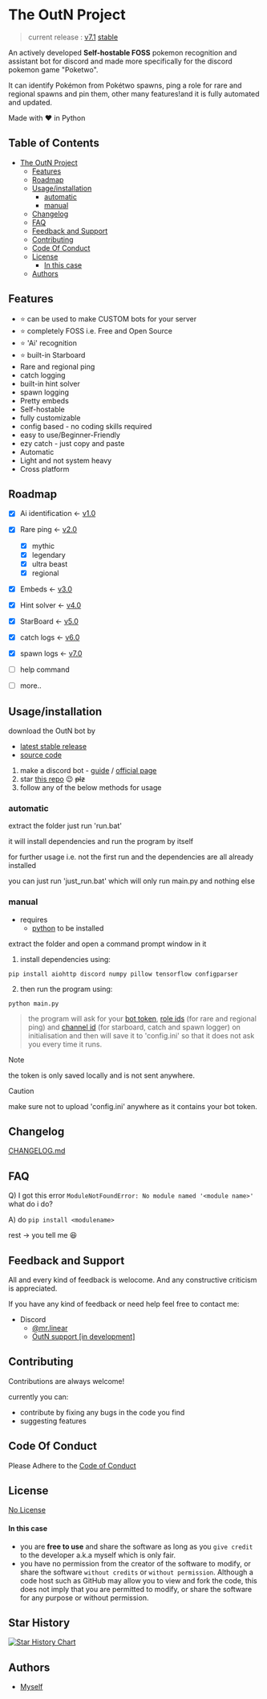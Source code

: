 
# The OutN Project
> current release : [v7.1](https://github.com/Pranjal-SB/OutN/blob/main/CHANGELOG.md) [stable](https://github.com/Pranjal-SB/OutN/releases/latest)

An actively developed **Self-hostable FOSS** pokemon recognition and assistant bot for discord and made more specifically for the discord pokemon game "Poketwo".

It can identify Pokémon from Pokétwo spawns, ping a role for rare and regional spawns and pin them, other many features!and it is fully automated and updated.

Made with ❤️ in Python


## Table of Contents
- [The OutN Project](#the-outn-project)
  - [Features](#features)
  - [Roadmap](#roadmap)
  - [Usage/installation](#usage-installation)
    - [automatic](#automatic)
    - [manual](#manual)
  - [Changelog](#changelog)
  - [FAQ](#faq)
  - [Feedback and Support](#feedback-and-support)
  - [Contributing](#contributing)
  - [Code Of Conduct](#code-of-conduct)
  - [License](#license)
    - [In this case](#in-this-case)
  - [Authors](#authors)


## Features
- ⭐ can be used to make CUSTOM bots for your server
- ⭐ completely FOSS i.e. Free and Open Source
- ⭐ 'Ai' recognition
- ⭐  built-in Starboard
- Rare and regional ping
- catch logging
- built-in hint solver
- spawn logging
- Pretty embeds
- Self-hostable
- fully customizable
- config based - no coding skills required
- easy to use/Beginner-Friendly
- ezy catch - just copy and paste
- Automatic
- Light and not system heavy
- Cross platform


## Roadmap

- [x] Ai identification <- [v1.0](https://github.com/Pranjal-SB/OutN/blob/main/CHANGELOG.md#v10)
- [x] Rare ping <- [v2.0](https://github.com/Pranjal-SB/OutN/blob/main/CHANGELOG.md#v20)
  - [x] mythic
  - [x] legendary
  - [x] ultra beast
  - [x] regional 
- [x] Embeds <- [v3.0](https://github.com/Pranjal-SB/OutN/blob/main/CHANGELOG.md#v30)
- [x] Hint solver <- [v4.0](https://github.com/Pranjal-SB/OutN/blob/main/CHANGELOG.md#v40)
- [x] StarBoard <- [v5.0](https://github.com/Pranjal-SB/OutN/blob/main/CHANGELOG.md#v50)
- [x] catch logs <- [v6.0](https://github.com/Pranjal-SB/OutN/blob/main/CHANGELOG.md#v60)
- [x] spawn logs <- [v7.0](https://github.com/Pranjal-SB/OutN/blob/main/CHANGELOG.md#v70)
- [ ] help command
- [ ] more..




## Usage/installation

download the OutN bot by 
- [latest stable release](https://github.com/Pranjal-SB/OutN/releases/latest)
- [source code](https://github.com/Pranjal-SB/OutN/archive/refs/heads/main.zip)

1. make a discord bot - [guide](https://github.com/reactiflux/discord-irc/wiki/Creating-a-discord-bot-&-getting-a-token#creating-a-bot) / [official page](https://discord.com/developers/applications/)
2. star [this repo](https://github.com/Pranjal-SB/OutN) 😉 ~~plz~~
3. follow any of the below methods for usage


### automatic

extract the folder just run 'run.bat'

it will install dependencies and run the program by itself

for further usage i.e. not the first run and the dependencies are all already installed

you can just run 'just_run.bat' which will only run main.py and nothing else

### manual
- requires 
  - [python](https://www.python.org/) to be installed

extract the folder and open a command prompt window in it

1. install dependencies using:
  ```
  pip install aiohttp discord numpy pillow tensorflow configparser
  ```
2. then run the program using:
  ```
  python main.py
  ```
>  the program will ask for your [bot token](https://www.writebots.com/discord-bot-token/), [role ids](https://discordhelp.net/role-id) (for rare and regional ping) and [channel id](https://turbofuture.com/internet/Discord-Channel-ID) (for starboard, catch and spawn logger) on initialisation and then will save it to 'config.ini' so that it does not ask you every time it runs.

> [!NOTE]
> the token is only saved locally and is not sent anywhere.

> [!CAUTION]
> make sure not to upload 'config.ini' anywhere as it contains your bot token.



## Changelog

[CHANGELOG.md](https://github.com/Pranjal-SB/OutN/blob/main/CHANGELOG.md)


## FAQ

Q) I got this error ``` ModuleNotFoundError: No module named '<module name>' ``` what do i do?

A) do ```pip install <modulename>```

rest -> you tell me 😆


## Feedback and Support

All and every kind of feedback is welocome.
And any constructive criticism is appreciated.

If you have any kind of feedback or need help feel free to contact me:
- Discord 
  - [@mr.linear](https://discordapp.com/users/1140568955220656160)
  - [OutN support \[in development\]](https://discord.gg/aMJzFJsf)
## Contributing

Contributions are always welcome!

currently you can:
- contribute by fixing any bugs in the code you find
- suggesting features


## Code Of Conduct

Please Adhere to the [Code of Conduct](https://github.com/Pranjal-SB/OutN?tab=coc-ov-file)

## License

[No License](https://choosealicense.com/no-permission/)
#### In this case
- you are **free to use** and share the software as long as you `give credit` to the developer a.k.a myself which is only fair.
- you have no permission from the creator of the software to modify, or share the software `without credits` or `without permission`. Although a code host such as GitHub may allow you to view and fork the code, this does not imply that you are permitted to modify, or share the software for any purpose or without permission.

## Star History

<a href="https://star-history.com/#Pranjal-SB/OutN&Date">
 <picture>
   <source media="(prefers-color-scheme: dark)" srcset="https://api.star-history.com/svg?repos=Pranjal-SB/OutN&type=Date&theme=dark" />
   <source media="(prefers-color-scheme: light)" srcset="https://api.star-history.com/svg?repos=Pranjal-SB/OutN&type=Date" />
   <img alt="Star History Chart" src="https://api.star-history.com/svg?repos=Pranjal-SB/OutN&type=Date" />
 </picture>
</a>



## Authors

- [Myself](https://github.com/Pranjal-SB)
